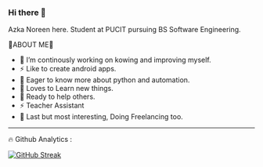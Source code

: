 ### Hi there 👋


Azka Noreen here. Student at PUCIT pursuing BS Software Engineering.

🧐ABOUT ME🚀
- 🔭 I’m continously working on kowing and improving myself.
- ⚡ Like to create android apps.
- 🤔 Eager to know more about python and automation.
- 🌱 Loves to Learn new things.
- 🤔 Ready to help others.
- ⚡ Teacher Assistant
- 🌱 Last but most interesting, Doing Freelancing too.
<hr>
🔥 Github Analytics :

[![GitHub Streak](http://github-readme-streak-stats.herokuapp.com?user=azkanoreen&theme=dark-smoky&hide_border=true&date_format=M%20j%5B%2C%20Y%5D)](https://git.io/streak-stats)
